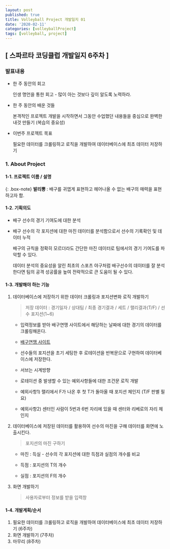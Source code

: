 ```yaml
---
layout: post
published: true
title: Volleyball Project 개발일지 01
date: '2020-02-11'
categories: [volleyballProject]
tags: [volleyball, project]
---
```


## [ 스파르타 코딩클럽 개발일지 6주차 ]

### 발표내용
- 한 주 동안의 회고

  인생 명언을 통한 회고 - 많이 아는 것보다 깊이 알도록 노력하라.
  
- 한 주 동안의 배운 것들

  본격적인 프로젝트 개발을 시작하면서 그동안 수업했던 내용들을 중심으로 완벽한 내것 만들기 (복습의 중요성)
  
- 이번주 프로젝트 목표

  필요한 데이터를 크롤링하고 로직을 개발하여 데이터베이스에 최초 데이터 저장하기

### 1. About Project

#### 1-1. 프로젝트 이름 / 설명

{: .box-note}
**발리뽕** : 배구를 귀엽게 표현하고 헤어나올 수 없는 배구의 매력을 표현하고자 함.

#### 1-2. 기획의도
- 배구 선수의 경기 기여도에 대한 분석

- 배구 선수의 각 포지션에 대한 마진 데이터를 분석함으로서 선수의 기록확인 및 데이터 누적

  	배구의 규칙을 정확히 모르더라도 간단한 마진 데이터로 팀에서의 경기 기여도를 파악할 수 있다.
	
  	데이터 분석의 중요성을 알린 최초의 스포츠 야구처럼 배구선수의 데이터를 잘 분석한다면 팀의 공격 성공률을 높여 전략적으로 큰 도움이 될 수 있다.

#### 1-3. 개발해야 하는 기능
1. 데이터베이스에 저장하기 위한 데이터 크롤링과 포지션변화 로직 개발하기

	> 저장 데이터 : 경기일자 / 상대팀 / 최종 경기결과 / 세트 / 랠리결과(T/F) / 선수 포지션(1~6)

	- 입력정보를 받아 배구연맹 사이트에서 해당하는 날짜에 대한 경기의 데이터를 크롤링해온다.
	
  	- [배구연맹 사이트](https://www.kovo.co.kr/game/v-league/11141_game-summary.asp?season=016&g_part=201&r_round=4&g_num=120&)
	
	- 선수들의 포지션을 초기 세팅한 후 로테이션을 반복문으로 구현하여 데이터베이스에 저장한다.
	
  	- 서브는 시계방향
	
	- 로테이션 중 발생할 수 있는 예외사항들에 대한 조건문 로직 개발
	
  	- 예외사항1) 랠리에서 F가 나온 후 첫 T가 돌아올 때 포지션 체인지 (T/F 판별 필요)
	
  	- 예외사항2) 센터인 사람이 5번과 6번 자리에 있을 때 센터와 리베로의 자리 체인지

2. 데이터베이스에 저장된 데이터를 활용하여 선수의 마진을 구해 데이터를 화면에 노출시킨다.

	> 포지션의 마진 구하기

	- 마진 : 득실 - 선수의 각 포지션에 대한 득점과 실점의 개수를 비교
	
	- 득점 : 포지션의 T의 개수
	
	- 실점 : 포지션의 F의 개수

3. 화면 개발하기

	> 사용자로부터 정보를 받을 입력창

#### 1-4. 개발계획/순서
1. 필요한 데이터를 크롤링하고 로직을 개발하여 데이터베이스에 최초 데이터 저장하기 (6주차)
2. 화면 개발하기 (7주차)
3. 마무리 (8주차)
